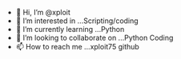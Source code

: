 - 👋 Hi, I’m @xploit
- 👀 I’m interested in ...Scripting/coding
- 🌱 I’m currently learning ...Python
- 💞️ I’m looking to collaborate on ...Python Coding
- 📫 How to reach me ...xploit75 github

<!---
xploit75/xploit75 is a ✨ special ✨ repository because its `README.md` (this file) appears on your GitHub profile.
You can click the Preview link to take a look at your changes.
--->
